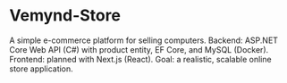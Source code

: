 # Vemynd-Store
A simple e-commerce platform for selling computers. Backend: ASP.NET Core Web API (C#) with product entity, EF Core, and MySQL (Docker). Frontend: planned with Next.js (React). Goal: a realistic, scalable online store application.
